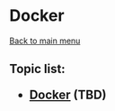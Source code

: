 <H1>Docker</h1>

[Back to main menu](..%2FREADME.md)

<h2>

Topic list:
* [Docker](education%2FDocker.md) (TBD)

</h2>